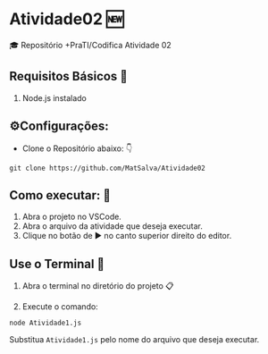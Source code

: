 # Atividade02 🆕

🎓 Repositório +PraTI/Codifica Atividade 02

## Requisitos Básicos 📝

1. Node.js instalado

## ⚙️Configurações:

- Clone o Repositório abaixo: 👇
```
git clone https://github.com/MatSalva/Atividade02
```

## Como executar: 🤔

1. Abra o projeto no VSCode.
2. Abra o arquivo da atividade que deseja executar.
3. Clique no botão de ▶️ no canto superior direito do editor.

## Use o Terminal 🎥

1. Abra o terminal no diretório do projeto 📋
   
2. Execute o comando:
```
node Atividade1.js
```
Substitua `Atividade1.js` pelo nome do arquivo que deseja executar.
